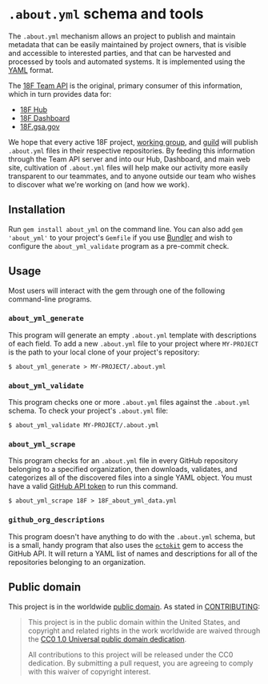# `.about.yml` schema and tools

The `.about.yml` mechanism allows an project to publish and maintain metadata
that can be easily maintained by project owners, that is visible and
accessible to interested parties, and that can be harvested and processed by
tools and automated systems. It is implemented using the
[YAML](https://en.wikipedia.org/wiki/YAML) format.

The [18F Team API](https://team-api.18f.gov/public/api/) is the original,
primary consumer of this information, which in turn provides data for:

- [18F Hub](https://github.com/18F/hub)
- [18F Dashboard](https://github.com/18F/dashboard)
- [18F.gsa.gov](https://github.com/18F/18f.gsa.gov)

We hope that every active 18F project, [working
group](https://pages.18f.gov/grouplet-playbook/working-groups/), and
[guild](https://pages.18f.gov/grouplet-playbook/guilds/) will publish
`.about.yml` files in their respective repositories. By feeding this
information through the Team API server and into our Hub, Dashboard, and main
web site, cultivation of `.about.yml` files will help make our activity more
easily transparent to our teammates, and to anyone outside our team who wishes
to discover what we're working on (and how we work).

## Installation

Run `gem install about_yml` on the command line. You can also add `gem
'about_yml'` to your project's `Gemfile` if you use
[Bundler](http://bundler.io/) and wish to configure the `about_yml_validate`
program as a pre-commit check.

## Usage

Most users will interact with the gem through one of the following
command-line programs.

### `about_yml_generate`

This program will generate an empty `.about.yml` template with descriptions of
each field. To add a new `.about.yml` file to your project where `MY-PROJECT`
is the path to your local clone of your project's repository:

```shell
$ about_yml_generate > MY-PROJECT/.about.yml
```

### `about_yml_validate`

This program checks one or more `.about.yml` files against the `.about.yml`
schema. To check your project's `.about.yml` file:

```shell
$ about_yml_validate MY-PROJECT/.about.yml
```

### `about_yml_scrape`

This program checks for an `.about.yml` file in every GitHub repository
belonging to a specified organization, then downloads, validates, and
categorizes all of the discovered files into a single YAML object. You must
have a valid
[GitHub API token](https://help.github.com/articles/creating-an-access-token-for-command-line-use/)
to run this command.

```shell
$ about_yml_scrape 18F > 18F_about_yml_data.yml
```

### `github_org_descriptions`

This program doesn't have anything to do with the `.about.yml` schema, but is
a small, handy program that also uses the
[`octokit`](https://rubygems.org/gems/octokit) gem to access the GitHub API.
It will return a YAML list of names and descriptions for all of the
repositories belonging to an organization.

## Public domain

This project is in the worldwide [public domain](LICENSE.md). As stated in [CONTRIBUTING](CONTRIBUTING.md):

> This project is in the public domain within the United States, and copyright and related rights in the work worldwide are waived through the [CC0 1.0 Universal public domain dedication](https://creativecommons.org/publicdomain/zero/1.0/).
>
> All contributions to this project will be released under the CC0
>dedication. By submitting a pull request, you are agreeing to comply
>with this waiver of copyright interest.
